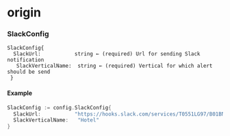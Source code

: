# origin
### SlackConfig

 ```
 SlackConfig{
   SlackUrl:           string ← (required) Url for sending Slack notification
 	SlackVerticalName:  string ← (required) Vertical for which alert should be send
  }
 ```

 #### Example

 ```go
 SlackConfig := config.SlackConfig{
   SlackUrl:           "https://hooks.slack.com/services/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"
   SlackVerticalName:   "Hotel"
 }
 ```
